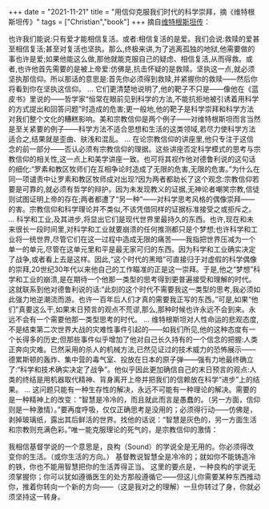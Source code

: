 +++ 
date = "2021-11-21"
title = "用信仰克服我们时代的科学崇拜，摘《维特根斯坦传》"
tags = ["Christian","book"]
+++
摘自[维特根斯坦传](https://book.douban.com/subject/6152040)：

也许我们能说:只有爱才能相信复活。或者:相信复活的是爱。我们会说:救赎的爱甚至相信复活;甚至对复活也坚执。那么,终极来讲,为了逃离孤独的地狱,他需要做的事也许是爱;如果他能这么做,那他就能克服自己的疑虑、相信复活,从而得救。或者,也许他首先需要的是被上帝爱:仿佛是,抗击怀疑的是救赎。坚执这一点,就必须坚执那信仰。所以那话的意思是:首先你必须得到救赎,并紧握你的救赎——然后你将看到你在坚执这信仰。
...
它们更清楚地说明了,他的靶子不只是——像他在《蓝皮书》里说的——哲学家“恒常在眼前见到科学的方法,不能抗拒地被引诱着用科学的方式提出和回答问题”时造成的危害;更一般地,他的靶子是科学崇拜和科学方法对我们整个文化的糟糕影响。美和宗教信仰是两个例子——对维特根斯坦而言当然是至关紧要的例子——科学方法不适合思想和生活的这类领域,若尽力使科学方法适合之,结果就是歪曲、肤浅和混乱。
...
在论宗教信仰的讲座里,他只专注于这信念的前一部分——否认必须有宗教信仰的理据。这些讲座否定科学模式的思考与宗教信仰的相关性,这一点上和美学讲座一致。也可将其视作他对德鲁利说的这句话的细化:“罗素和教区牧师们在互相争论时造成了无限的危害,无限的危害。”为什么在同一项谴责中让罗素和教区牧师成对出现?因为两者都助长了这个观念:宗教信仰若要是可靠的,就必须有哲学的辩护。因为未发现教义的证据,无神论者嘲笑宗教,信徒则试图证明上帝的存在;两者都遭了“另一种”——对科学思考风格的偶像崇拜——的害。宗教信仰和科学理论并不类似,不该凭借同样的证据标准接受之或拒斥之。
...
科学和工业,及其进步,将显出它们是现代世界里最持久的东西。也许,现在和未来很长一段时间里,对科学和工业就要崩溃的任何推测都只是个梦想;也许科学和工业将一统世界,尽管它们在这一过程中造成无限的痛苦——我指把世界压减为一个单一的单元,尽管在这单元里和平是最无家可归的东西。因为科学和工业确实决定了战争,或者看上去是这样。因此,“这个时代的黑暗”可直接归于对虚假的科学偶像的崇拜,20世纪30年代以来他自己的工作瞄准的正是这一崇拜。于是,他之“梦想”科学和工业的崩溃,是在期待一个他那一类型的思考得到更普遍接受和理解的时代。这就联系到他对德鲁利说的话:“此刻的这个时代不需要我这一类型的思考,我必须如此强力地逆潮流而游。也许一百年后人们才真的需要我正写的东西。”可是,如果“他们”真要这么干,如果末日预言的观点不荒谬,那么,那种时候也许永远不会到来。永远不会有一个需要他那一类型思考的时代。
...
维特根斯坦对人性命运的悲观态度,不是结束第二次世界大战的灾难性事件引起的——如我们所见,他的这种态度有一个长得多的历史;但那些事件似乎增加了他对自己长久持有的一个信念的把握:人类正奔向灾难。已然采用的杀人的机械方法,已然见证过的技术威力的恐怖展示——德累斯顿的轰炸、集中营的毒气室、投放在日本的原子弹——强有力地最终确立了:“科学和技术确实决定了战争”。他似乎因此更加确信自己的末日预言的观点:人类的终结是用机器取代精神、背身离开上帝并把我们的信赖放在科学“进步”上的结果。
...
这问题只能有一种生存性的解决，永远不可能有一种理论的解决。需要的是一种精神上的改变：“智慧是冷冷的，而且就此而言是愚蠢的。（另一方面，信仰则是一种激情）。”要再度呼吸，仅仅正确思考是没用的；必须得行动——仿佛是，剥掉玻璃纸，露出其后鲜活的世界。找他的话说：“智慧是灰色的，另一方面生活和宗教则充满色彩。”唯一能克服理论的死气的，是宗教信仰的激情：

我相信基督学说的一个意思是，良构（Sound）的学说全是无用的。你必须得改变你的生活。（或你生活的方向。）
基督教说智慧全是冷冷的；就如你不能铸造冷的铁，你也不能用智慧把你的生活弄得正当。
这里的要点是，一种良构的学说无须掌握你；你可以犹如遵循医生的处方那般遵循它——但这儿你需要某种东西推动你，推着你转向一个新的方向——（这是我对之的理解）一旦你转过了身，你就必须坚持这一转身。

